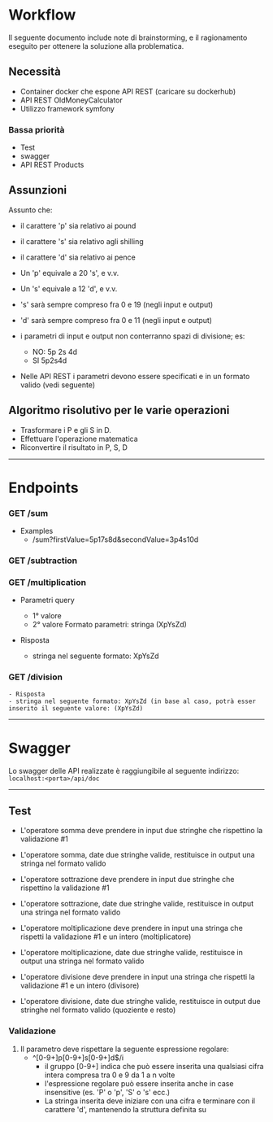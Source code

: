 # Workflow

Il seguente documento include note di brainstorming, e il ragionamento eseguito per ottenere la soluzione alla problematica.

## Necessità
- Container docker che espone API REST (caricare su dockerhub)
- API REST OldMoneyCalculator 
- Utilizzo framework symfony

### Bassa priorità
- Test
- swagger
- API REST Products


## Assunzioni

Assunto che:
- il carattere 'p' sia relativo ai pound
- il carattere 's' sia relativo agli shilling
- il carattere 'd' sia relativo ai pence

- Un 'p' equivale a 20 's', e v.v.
- Un 's' equivale a 12 'd', e v.v.  

- 's' sarà sempre compreso fra 0 e 19 (negli input e output)
- 'd' sarà sempre compreso fra 0 e 11 (negli input e output)

- i parametri di input e output non conterranno spazi di divisione; es:
  - NO: 5p 2s 4d
  - SI 5p2s4d
- Nelle API REST i parametri devono essere specificati e in un formato valido (vedi seguente)


## Algoritmo risolutivo per le varie operazioni

- Trasformare i P e gli S in D.
- Effettuare l'operazione matematica
- Riconvertire il risultato in P, S, D 

---

# Endpoints

### GET /sum 

- Examples
  - /sum?firstValue=5p17s8d&secondValue=3p4s10d

### GET /subtraction
### GET /multiplication

  - Parametri query
    - 1° valore 
    - 2° valore 
  Formato parametri: stringa (XpYsZd)  

  - Risposta
    - stringa nel seguente formato: XpYsZd

### GET /division
    - Risposta
    - stringa nel seguente formato: XpYsZd (in base al caso, potrà esser inserito il seguente valore: (XpYsZd)

---

# Swagger

Lo swagger delle API realizzate è raggiungibile al seguente indirizzo:
`localhost:<porta>/api/doc`


---

## Test

- L'operatore somma deve prendere in input due stringhe che rispettino la validazione #1
- L'operatore somma, date due stringhe valide, restituisce in output una stringa nel formato valido

- L'operatore sottrazione deve prendere in input due stringhe che rispettino la validazione #1
- L'operatore sottrazione, date due stringhe valide, restituisce in output una stringa nel formato valido

- L'operatore moltiplicazione deve prendere in input una stringa che rispetti la validazione #1 e un intero (moltiplicatore)
- L'operatore moltiplicazione, date due stringhe valide, restituisce in output una stringa nel formato valido

- L'operatore divisione deve prendere in input una stringa che rispetti la validazione #1 e un intero (divisore)
- L'operatore divisione, date due stringhe valide, restituisce in output due stringhe nel formato valido (quoziente e resto)

### Validazione  
1. Il parametro deve rispettare la seguente espressione regolare:
    - ^[0-9+]p[0-9+]s[0-9+]d$/i
      - il gruppo [0-9+] indica che può essere inserita una qualsiasi cifra intera compresa tra 0 e 9 da 1 a n volte
      - l'espressione regolare può essere inserita anche in case insensitive (es. 'P' o 'p', 'S' o 's' ecc.)
      - La stringa inserita deve iniziare con una cifra e terminare con il carattere 'd', mantenendo la struttura definita su

